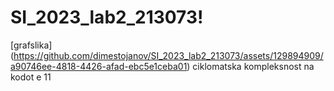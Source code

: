 # SI_2023_lab2_213073!
[grafslika]
(https://github.com/dimestojanov/SI_2023_lab2_213073/assets/129894909/a90746ee-4818-4426-afad-ebc5e1ceba01)
ciklomatska kompleksnost na kodot e 11
